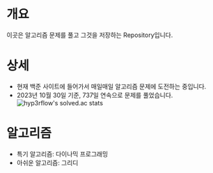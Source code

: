 # 개요
이곳은 알고리즘 문제를 풀고 그것을 저장하는 Repository입니다.
# 상세
* 현재 백준 사이트에 들어가서 매일매일 알고리즘 문제에 도전하는 중입니다.
* 2023년 10월 30일 기준, 737일 연속으로 문제를 풀었습니다.
<br>![hyp3rflow's solved.ac stats](https://github-readme-solvedac.hyp3rflow.vercel.app/api/?handle=tlsgkdns)<br>
# 알고리즘
* 특기 알고리즘: 다이나믹 프로그래밍
* 아쉬운 알고리즘: 그리디
